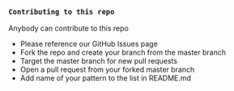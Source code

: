 ### `Contributing to this repo`

Anybody can contribute to this repo

- Please reference our GitHub Issues page
- Fork the repo and create your branch from the master branch
- Target the master branch for new pull requests
- Open a pull request from your forked master branch
- Add name of your pattern to the list in README.md
